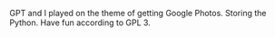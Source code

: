 GPT and I played on the theme of getting Google Photos. Storing the Python. Have fun according to GPL 3.
